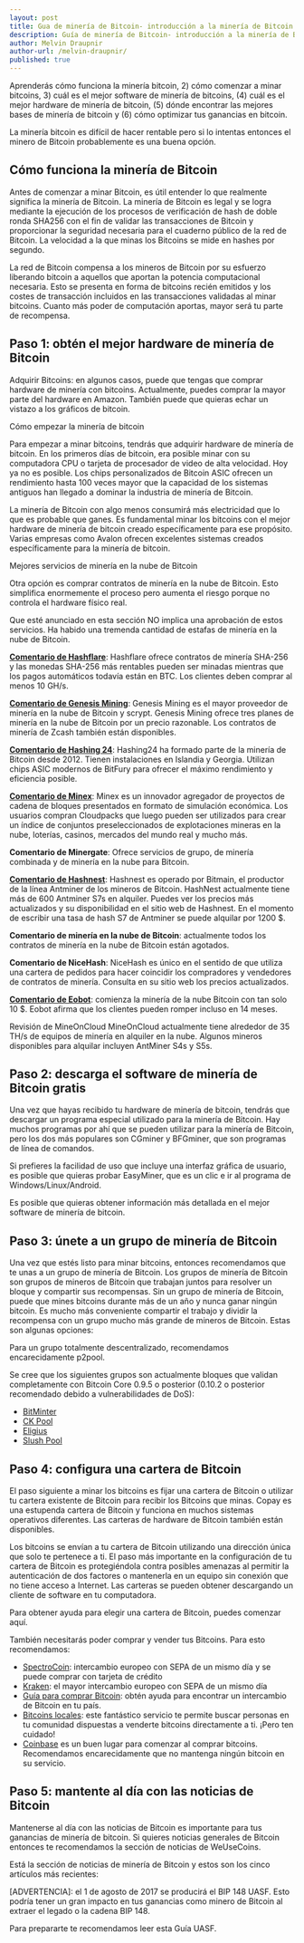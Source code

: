 ```yaml
---
layout: post
title: Gua de minería de Bitcoin- introducción a la minería de Bitcoin 
description: Guía de minería de Bitcoin- introducción a la minería de Bitcoin 
author: Melvin Draupnir
author-url: /melvin-draupnir/
published: true
---
```


Aprenderás cómo funciona la minería bitcoin, 2) cómo comenzar a minar bitcoins, 3) cuál es el mejor software de minería de bitcoins, (4) cuál es el mejor hardware de minería de bitcoin, (5) dónde encontrar las mejores bases de minería de bitcoin y (6) cómo optimizar tus ganancias en bitcoin.

La minería bitcoin es difícil de hacer rentable pero si lo intentas entonces el minero de Bitcoin probablemente es una buena opción. 

<h2>Cómo funciona la minería de Bitcoin</h2>

Antes de comenzar a minar Bitcoin, es útil entender lo que realmente significa la minería de Bitcoin. La minería de Bitcoin es legal y se logra mediante la ejecución de los procesos de verificación de hash de doble ronda SHA256 con el fin de validar las transacciones de Bitcoin y proporcionar la seguridad necesaria para el cuaderno público de la red de Bitcoin. La velocidad a la que minas los Bitcoins se mide en hashes por segundo.

La red de Bitcoin compensa a los mineros de Bitcoin por su esfuerzo liberando bitcoin a aquellos que aportan la potencia computacional necesaria. Esto se presenta en forma de bitcoins recién emitidos y los costes de transacción incluidos en las transacciones validadas al minar bitcoins. Cuanto más poder de computación aportas, mayor será tu parte de recompensa.

<h2>Paso 1: obtén el mejor hardware de minería de Bitcoin</h2>

Adquirir Bitcoins: en algunos casos, puede que tengas que comprar hardware de minería con bitcoins. Actualmente, puedes comprar la mayor parte del hardware en Amazon. También puede que quieras echar un vistazo a los gráficos de bitcoin. 

Cómo empezar la minería de bitcoin

Para empezar a minar bitcoins, tendrás que adquirir hardware de minería de bitcoin. En los primeros días de bitcoin, era posible minar con su computadora CPU o tarjeta de procesador de video de alta velocidad. Hoy ya no es posible. Los chips personalizados de Bitcoin ASIC ofrecen un rendimiento hasta 100 veces mayor que la capacidad de los sistemas antiguos han llegado a dominar la industria de minería de Bitcoin.

La minería de Bitcoin con algo menos consumirá más electricidad que lo que es probable que ganes. Es fundamental minar los bitcoins con el mejor hardware de minería de bitcoin creado específicamente para ese propósito. Varias empresas como Avalon ofrecen excelentes sistemas creados específicamente para la minería de bitcoin.

Mejores servicios de minería en la nube de Bitcoin

Otra opción es comprar contratos de minería en la nube de Bitcoin. Esto simplifica enormemente el proceso pero aumenta el riesgo porque no controla el hardware físico real.

Que esté anunciado en esta sección NO implica una aprobación de estos servicios. Ha habido una tremenda cantidad de estafas de minería en la nube de Bitcoin.

<strong><a href="http://geni.us/hashflare">Comentario de Hashflare</a></strong>: Hashflare ofrece contratos de minería SHA-256 y las monedas SHA-256 más rentables pueden ser minadas mientras que los pagos automáticos todavía están en BTC. Los clientes deben comprar al menos 10 GH/s.

<strong><a href="http://geni.us/advendorgm">Comentario de Genesis Mining</a></strong>: Genesis Mining es el mayor proveedor de minería en la nube de Bitcoin y scrypt. Genesis Mining ofrece tres planes de minería en la nube de Bitcoin por un precio razonable. Los contratos de minería de Zcash también están disponibles.

<strong><a href="http://geni.us/hashing24">Comentario de Hashing 24</a></strong>: Hashing24 ha formado parte de la minería de Bitcoin desde 2012. Tienen instalaciones en Islandia y Georgia. Utilizan chips ASIC modernos de BitFury para ofrecer el máximo rendimiento y eficiencia posible.

<strong><a href="http://geni.us/minex">Comentario de Minex</a></strong>: Minex es un innovador agregador de proyectos de cadena de bloques presentados en formato de simulación económica. Los usuarios compran Cloudpacks que luego pueden ser utilizados para crear un índice de conjuntos preseleccionados de explotaciones mineras en la nube, loterías, casinos, mercados del mundo real y mucho más.

<strong>Comentario de Minergate</strong>: Ofrece servicios de grupo, de minería combinada y de minería en la nube para Bitcoin.

<strong><a href="http://geni.us/advendorgm">Comentario de Hashnest</a></strong>: Hashnest es operado por Bitmain, el productor de la línea Antminer de los mineros de Bitcoin. HashNest actualmente tiene más de 600 Antminer S7s en alquiler. Puedes ver los precios más actualizados y su disponibilidad en el sitio web de Hashnest. En el momento de escribir una tasa de hash S7 de Antminer se puede alquilar por 1200 $.

<strong>Comentario de minería en la nube de Bitcoin</strong>: actualmente todos los contratos de minería en la nube de Bitcoin están agotados.

<strong>Comentario de NiceHash</strong>: NiceHash es único en el sentido de que utiliza una cartera de pedidos para hacer coincidir los compradores y vendedores de contratos de minería. Consulta en su sitio web los precios actualizados.

<strong><a href="http://geni.us/hashflare">Comentario de Eobot</a></strong>: comienza la minería de la nube Bitcoin con tan solo 10 $. Eobot afirma que los clientes pueden romper incluso en 14 meses.

Revisión de MineOnCloud MineOnCloud actualmente tiene alrededor de 35 TH/s de equipos de minería en alquiler en la nube. Algunos mineros disponibles para alquilar incluyen AntMiner S4s y S5s.

<h2>Paso 2: descarga el software de minería de Bitcoin gratis</h2>

Una vez que hayas recibido tu hardware de minería de bitcoin, tendrás que descargar un programa especial utilizado para la minería de Bitcoin. Hay muchos programas por ahí que se pueden utilizar para la minería de Bitcoin, pero los dos más populares son CGminer y BFGminer, que son programas de línea de comandos.

Si prefieres la facilidad de uso que incluye una interfaz gráfica de usuario, es posible que quieras probar EasyMiner, que es un clic e ir al programa de Windows/Linux/Android.

Es posible que quieras obtener información más detallada en el mejor software de minería de bitcoin.

<h2>Paso 3: únete a un grupo de minería de Bitcoin </h2>

Una vez que estés listo para minar bitcoins, entonces recomendamos que te unas a un grupo de minería de Bitcoin. Los grupos de minería de Bitcoin son grupos de mineros de Bitcoin que trabajan juntos para resolver un bloque y compartir sus recompensas. Sin un grupo de minería de Bitcoin, puede que mines bitcoins durante más de un año y nunca ganar ningún bitcoin. Es mucho más conveniente compartir el trabajo y dividir la recompensa con un grupo mucho más grande de mineros de Bitcoin. Estas son algunas opciones:

Para un grupo totalmente descentralizado, recomendamos encarecidamente p2pool.

Se cree que los siguientes grupos son actualmente bloques que validan completamente con Bitcoin Core 0.9.5 o posterior (0.10.2 o posterior recomendado debido a vulnerabilidades de DoS):
<ul>
<li><a href="https://bitminter.com/">BitMinter</a></li>
<li><a href="http://www.kano.is/">CK Pool</a></li>
<li><a href="http://eligius.st/~gateway/">Eligius</a></li>
<li><a href="https://en.bitcoin.it/wiki/Bitcoin_Pooled_Mining">Slush Pool</a></li>
</ul>
<h2>Paso 4: configura una cartera de Bitcoin</h2>

El paso siguiente a minar los bitcoins es fijar una cartera de Bitcoin o utilizar tu cartera existente de Bitcoin para recibir los Bitcoins que minas. Copay es una estupenda cartera de Bitcoin y funciona en muchos sistemas operativos diferentes. Las carteras de hardware de Bitcoin también están disponibles.

Los bitcoins se envían a tu cartera de Bitcoin utilizando una dirección única que solo te pertenece a ti. El paso más importante en la configuración de tu cartera de Bitcoin es protegiéndola contra posibles amenazas al permitir la autenticación de dos factores o mantenerla en un equipo sin conexión que no tiene acceso a Internet. Las carteras se pueden obtener descargando un cliente de software en tu computadora.

Para obtener ayuda para elegir una cartera de Bitcoin, puedes comenzar aquí.

También necesitarás poder comprar y vender tus Bitcoins. Para esto recomendamos:
<ul>
<li><a href="http://geni.us/spectrocoin">SpectroCoin</a>: intercambio europeo con SEPA de un mismo día y se puede comprar con tarjeta de crédito</li>
<li><a href="https://www.kraken.com/">Kraken</a>: el mayor intercambio europeo con SEPA de un mismo día</li>
<li><a href="https://www.weusecoins.com/en/how-buy-bitcoins-online-best-bitcoin-exchange-rate-bitcoin-price/">Guía para comprar Bitcoin</a>: obtén ayuda para encontrar un intercambio de Bitcoin en tu país.</li>
<li><a href="http://geni.us/localbitcoins">Bitcoins locales</a>: este fantástico servicio te permite buscar personas en tu comunidad dispuestas a venderte bitcoins directamente a ti. ¡Pero ten cuidado!</li>
<li><a href="http://geni.us/coinbase">Coinbase</a> es un buen lugar para comenzar al comprar bitcoins. Recomendamos encarecidamente que no mantenga ningún bitcoin en su servicio.</li>
</ul>
<h2>Paso 5: mantente al día con las noticias de Bitcoin</h2>

Mantenerse al día con las noticias de Bitcoin es importante para tus ganancias de minería de bitcoin. Si quieres noticias generales de Bitcoin entonces te recomendamos la sección de noticias de WeUseCoins.

Está la sección de noticias de minería de Bitcoin y estos son los cinco artículos más recientes:

[ADVERTENCIA]: el 1 de agosto de 2017 se producirá el BIP 148 UASF. Esto podría tener un gran impacto en tus ganancias como minero de Bitcoin al extraer el legado o la cadena BIP 148.
 
Para prepararte te recomendamos leer esta Guía UASF.
